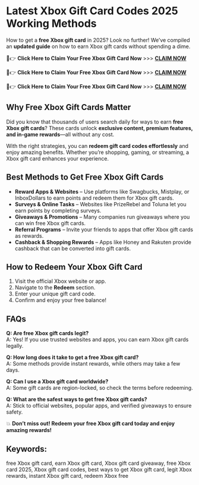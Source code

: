 
# Latest Xbox Gift Card Codes 2025 Working Methods

How to get a **free Xbox gift card** in 2025? Look no further! We’ve compiled an **updated guide** on how to earn Xbox gift cards without spending a dime.

🔴👉 **Click Here to Claim Your Free Xbox Gift Card Now** >>> [ **CLAIM NOW** ](https://apkhub.site/)

🔴👉 **Click Here to Claim Your Free Xbox Gift Card Now** >>> [ **CLAIM NOW** ](https://apkhub.site/)

🔴👉 **Click Here to Claim Your Free Xbox Gift Card Now** >>> [ **CLAIM NOW** ](https://apkhub.site/)


## Why Free Xbox Gift Cards Matter

Did you know that thousands of users search daily for ways to earn **free Xbox gift cards**? These cards unlock **exclusive content, premium features, and in-game rewards**—all without any cost.

With the right strategies, you can **redeem gift card codes effortlessly** and enjoy amazing benefits. Whether you’re shopping, gaming, or streaming, a Xbox gift card enhances your experience.

## Best Methods to Get Free Xbox Gift Cards

- **Reward Apps & Websites** – Use platforms like Swagbucks, Mistplay, or InboxDollars to earn points and redeem them for Xbox gift cards.
- **Surveys & Online Tasks** – Websites like PrizeRebel and Toluna let you earn points by completing surveys.
- **Giveaways & Promotions** – Many companies run giveaways where you can win free Xbox gift cards.
- **Referral Programs** – Invite your friends to apps that offer Xbox gift cards as rewards.
- **Cashback & Shopping Rewards** – Apps like Honey and Rakuten provide cashback that can be converted into gift cards.

## How to Redeem Your Xbox Gift Card

1. Visit the official Xbox website or app.
2. Navigate to the **Redeem** section.
3. Enter your unique gift card code.
4. Confirm and enjoy your free balance!

## FAQs
**Q: Are free Xbox gift cards legit?**  
A: Yes! If you use trusted websites and apps, you can earn Xbox gift cards legally.

**Q: How long does it take to get a free Xbox gift card?**  
A: Some methods provide instant rewards, while others may take a few days.

**Q: Can I use a Xbox gift card worldwide?**  
A: Some gift cards are region-locked, so check the terms before redeeming.

**Q: What are the safest ways to get free Xbox gift cards?**  
A: Stick to official websites, popular apps, and verified giveaways to ensure safety.

💥 **Don’t miss out! Redeem your free Xbox gift card today and enjoy amazing rewards!**

## Keywords:
free Xbox gift card, earn Xbox gift card, Xbox gift card giveaway, free Xbox card 2025, Xbox gift card codes, best ways to get Xbox gift card, legit Xbox rewards, instant Xbox gift card, redeem Xbox free
